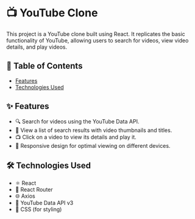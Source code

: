 # 📺 YouTube Clone

This project is a YouTube clone built using React. It replicates the basic functionality of YouTube, allowing users to search for videos, view video details, and play videos.

## 📑 Table of Contents
- [Features](#features)
- [Technologies Used](#technologies-used)
  
## ✨ Features
- 🔍 Search for videos using the YouTube Data API.
- 📜 View a list of search results with video thumbnails and titles.
- 📺 Click on a video to view its details and play it.
- 📱 Responsive design for optimal viewing on different devices.

## 🛠️ Technologies Used
- ⚛️ React
- 🧭 React Router
- 🌐 Axios
- 📡 YouTube Data API v3
- 🎨 CSS (for styling)
